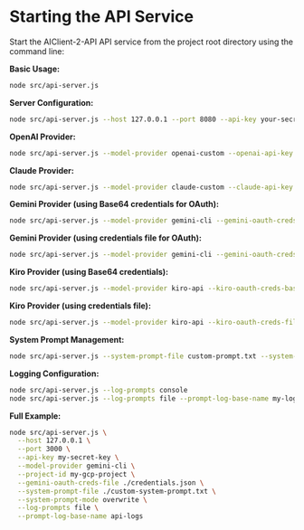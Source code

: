 # Starting the API Service

Start the AIClient-2-API API service from the project root directory using the command line:

**Basic Usage:**
```bash
node src/api-server.js
```

**Server Configuration:**
```bash
node src/api-server.js --host 127.0.0.1 --port 8080 --api-key your-secret-key
```

**OpenAI Provider:**
```bash
node src/api-server.js --model-provider openai-custom --openai-api-key sk-xxx --openai-base-url https://api.openai.com/v1
```

**Claude Provider:**
```bash
node src/api-server.js --model-provider claude-custom --claude-api-key sk-ant-xxx --claude-base-url https://api.anthropic.com
```

**Gemini Provider (using Base64 credentials for OAuth):**
```bash
node src/api-server.js --model-provider gemini-cli --gemini-oauth-creds-base64 eyJ0eXBlIjoi... --project-id your-project-id
```

**Gemini Provider (using credentials file for OAuth):**
```bash
node src/api-server.js --model-provider gemini-cli --gemini-oauth-creds-file /path/to/credentials.json --project-id your-project-id
```

**Kiro Provider (using Base64 credentials):**
```bash
node src/api-server.js --model-provider kiro-api --kiro-oauth-creds-base64 eyJ0eXBlIjoi...
```

**Kiro Provider (using credentials file):**
```bash
node src/api-server.js --model-provider kiro-api --kiro-oauth-creds-file /path/to/kiro_credentials.json
```

**System Prompt Management:**
```bash
node src/api-server.js --system-prompt-file custom-prompt.txt --system-prompt-mode append
```

**Logging Configuration:**
```bash
node src/api-server.js --log-prompts console
node src/api-server.js --log-prompts file --prompt-log-base-name my-logs
```

**Full Example:**
```bash
node src/api-server.js \
  --host 127.0.0.1 \
  --port 3000 \
  --api-key my-secret-key \
  --model-provider gemini-cli \
  --project-id my-gcp-project \
  --gemini-oauth-creds-file ./credentials.json \
  --system-prompt-file ./custom-system-prompt.txt \
  --system-prompt-mode overwrite \
  --log-prompts file \
  --prompt-log-base-name api-logs